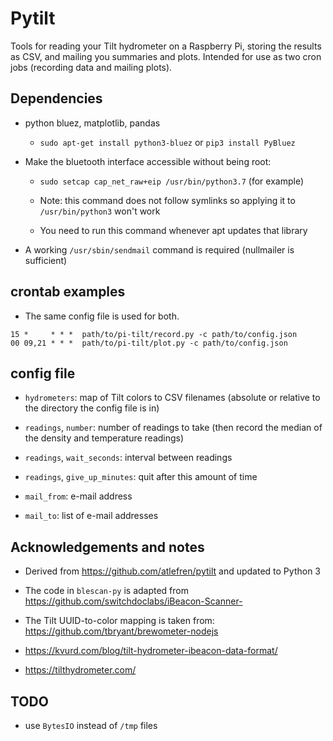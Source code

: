 # Pytilt

Tools for reading your Tilt hydrometer on a Raspberry Pi, storing the
results as CSV, and mailing you summaries and plots.  Intended for
use as two cron jobs (recording data and mailing plots).

## Dependencies

* python bluez, matplotlib, pandas

  * `sudo apt-get install python3-bluez` or `pip3 install PyBluez`
  
* Make the bluetooth interface accessible without being root:

  * ```sudo setcap cap_net_raw+eip /usr/bin/python3.7``` (for example)
  
  * Note: this command does not follow symlinks so applying it to ```/usr/bin/python3``` won't work
  
  * You need to run this command whenever apt updates that library
  
* A working `/usr/sbin/sendmail` command is required (nullmailer is sufficient)

## crontab examples

* The same config file is used for both.
```
15 *     * * *  path/to/pi-tilt/record.py -c path/to/config.json 
00 09,21 * * *  path/to/pi-tilt/plot.py -c path/to/config.json
```

## config file

* `hydrometers`: map of Tilt colors to CSV filenames (absolute or
  relative to the directory the config file is in)
  
* `readings`, `number`: number of readings to take (then record the
  median of the density and temperature readings)

* `readings`, `wait_seconds`: interval between readings

* `readings`, `give_up_minutes`: quit after this amount of time

* `mail_from`: e-mail address

* `mail_to`: list of e-mail addresses

## Acknowledgements and notes

* Derived from https://github.com/atlefren/pytilt and updated to Python 3

* The code in `blescan-py` is adapted from https://github.com/switchdoclabs/iBeacon-Scanner-

* The Tilt UUID-to-color mapping is taken from: https://github.com/tbryant/brewometer-nodejs

* https://kvurd.com/blog/tilt-hydrometer-ibeacon-data-format/

* https://tilthydrometer.com/

## TODO

* use `BytesIO` instead of `/tmp` files
